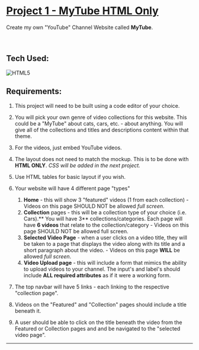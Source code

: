 # [Project 1 - MyTube **HTML Only**](https://mikesz88.github.io/myTubeHTMLOnly/)
Create my own "YouTube" Channel Website called **MyTube**.
<br>
<br>
<br>

## Tech Used:
![HTML5](https://camo.githubusercontent.com/d63d473e728e20a286d22bb2226a7bf45a2b9ac6c72c59c0e61e9730bfe4168c/68747470733a2f2f696d672e736869656c64732e696f2f62616467652f48544d4c352d4533344632363f7374796c653d666f722d7468652d6261646765266c6f676f3d68746d6c35266c6f676f436f6c6f723d7768697465) 

## Requirements: 
1. This project will need to be built using a code editor of your choice.
   
2. You will pick your own genre of video collections for this website. This could be a "MyTube" about cats, cars, etc. -  about anything. You will give all of the collections and titles and descriptions content within that theme.
   
3. For the videos, just embed YouTube videos.
   
4. The layout does not need to match the mockup. This is to be done with **HTML ONLY**. _CSS will be added in the next project._
   
5. Use HTML tables for basic layout if you wish.
   
6. Your website will have 4 different page "types"
   1. **Home** - this will show 3 "featured" videos (1 from each collection) - Videos on this page SHOULD NOT be allowed _full screen_.
   2. **Collection** pages -  this will be a collection type of your choice (i.e. Cars).** You will have 3** collections/categories. Each page will have **6 videos** that relate to the collection/category - Videos on this page SHOULD NOT be allowed full screen.
   3. **Selected Video Page** - when a user clicks on a video title, they will be taken to a page that displays the video along with its title and a short paragraph about the video. - Videos on this page **WILL** be allowed _full screen_.
   4. **Video Upload page** - this will include a form that mimics the ability to upload videos to your channel. The input's and label's should include **ALL required attributes** as if it were a working form.

7. The top navbar will have 5 links - each linking to the respective "collection page".

8. Videos on the "Featured" and "Collection" pages should include a title beneath it.

9. A user should be able to click on the title beneath the video from the Featured or Collection pages and and be navigated to the "selected video page".
<hr>



